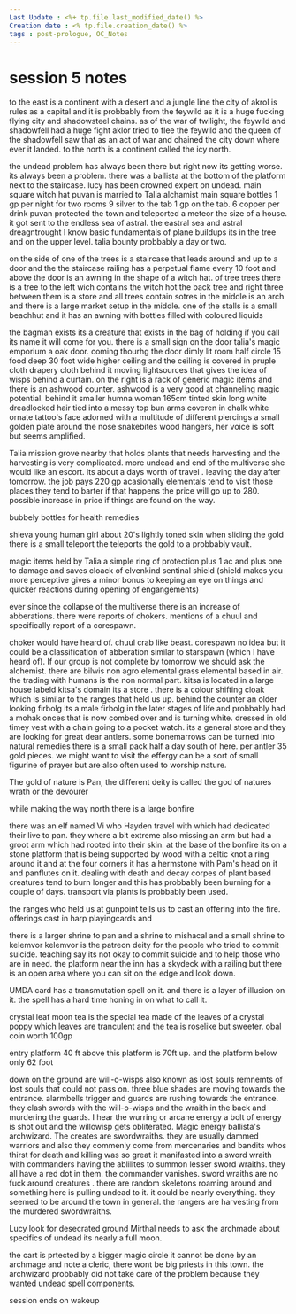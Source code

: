 ```yaml
---
Last Update : <%+ tp.file.last_modified_date() %>
Creation date : <% tp.file.creation_date() %>
tags : post-prologue, OC_Notes
---
```


# session 5 notes
to the east is a continent with a desert and a jungle line
the city of akrol is rules as a capital and it is probbably from the feywild as it is a huge fucking flying city and shadowsteel chains.
as of the war of twilight, the feywild and shadowfell had a huge fight aklor tried to flee the feywild and the queen of the shadowfell saw that as an act of war and chained the city down where ever it landed. 
to the north is a continent called the icy north. 

the undead problem has always been there but right now its getting worse.
its always been a problem.
there was a ballista at the bottom of the platform next to the staircase. 
lucy has been crowned expert on undead.
main square witch hat
puvan is married to Talia
alchamist main square bottles
1 gp per night for two rooms 
9 silver to the tab 
1 gp on the tab. 
6 copper per drink
puvan protected the town and teleported a meteor the size of a house.
it got sent to the endless sea of astral. 
the eastral sea and astral dreagntrought
I know basic fundamentals of plane buildups
its in the tree and on the upper level.
talia bounty probbably a day or two.

on the side of one of the trees is a staircase that leads around and up to a door and the the staircase railing has a perpetual flame every 10 foot and above the door is an awning in the shape of a witch hat. 
of tree trees there is a tree to the left wich contains the witch hot
the back tree and right three between them is a store and all trees contain sotres
in the middle is an arch and there is a large market setup in the middle.
one of the stalls is a small beachhut and it has an awning with bottles filled with coloured liquids

the bagman exists its a creature that exists in the bag of holding if you call its name it will come for you. 
there is a small sign on the door talia's magic emporium
a oak door. 
coming thourhg the door dimly lit room half circle 15 food deep 30 foot wide higher ceiling and the ceiling is covered in pruple cloth drapery cloth 
behind it moving lightsources that gives the idea of wisps behind a curtain. on the right is a rack of generic magic items and there is an ashwood counter. ashwood is a very good at channeling magic potential.
behind it smaller humna woman 165cm tinted skin long white dreadlocked hair tied into a messy top bun arms coveren in chalk white ornate tattoo's face adorned with a multitude of different piercings a small golden plate around the nose snakebites wood hangers, her voice is soft but seems amplified. 

Talia mission
grove nearby that holds plants that needs harvesting and the harvesting is very complicated. more undead and end of the multiverse she would like an escort. its about a days worth of travel . leaving the day after tomorrow. the job pays 220 gp acasionally elementals tend to visit those places they tend to barter if that happens the price will go up to 280. possible increase in price if things are found on the way. 

bubbely bottles for health remedies

shieva young human girl about 20's lightly toned skin 
when sliding the gold there is a small teleport the teleports the gold to a probbably vault.

magic items held by Talia 
a simple ring of protection plus 1 ac and plus one to damage and saves
cloack of elvenkind
sentinal shield (shield makes you more perceptive gives a minor bonus to keeping an eye on things and quicker reactions during opening of engangements)

ever since the collapse of the multiverse there is an increase of abberations. there were reports of chokers.  mentions of a chuul and specifically report of a corespawn. 

choker would have heard of. 
chuul crab like beast.
corespawn no idea but it could be a classification of abberation similar to starspawn (which I have heard of).
If our group is not complete by tomorrow we should ask the alchemist.
there are bilwis non agro elemental grass elemental based in air. the trading with humans is the non normal part. 
kitsa is located in a large house labeld kitsa's domain its a store .
there is a colour shifting cloak which is similar to the ranges that held us up. behind the counter an older looking firbolg 
its a male firbolg in the later stages of life and probbably had a mohak onces that is now combed over and is turning white. dressed in old timey vest with a chain going to a pocket watch. its a general store and they are looking for great dear antlers. some bonemarrows can be turned into natural remedies there is a small pack half a day south of here. per antler 35 gold pieces. 
we might want to visit the effergy can be a sort of small figurine of prayer but are also often used to worship nature. 

The gold of nature is Pan, the different deity is called the god of natures wrath or the devourer

while making the way north there is a large bonfire

there was an elf named Vi who Hayden travel with which had dedicated their live to pan. they where a bit extreme also missing an arm but had a groot arm which had rooted into their skin. 
at the base of the bonfire its on a stone platform that is being supported by wood with a celtic knot a ring around it and at the four corners it has a hermstone with Pam's head on it and panflutes on it. 
dealing with death and decay corpes of plant based creatures tend to burn longer and this has probbably been burning for a couple of days. 
transport via plants is probbably been used. 

the ranges who held us at gunpoint tells us to cast an offering into the fire.
offerings cast in harp playingcards and 

there is a larger shrine to pan and a shrine to mishacal and a small shrine to kelemvor
kelemvor is the patreon deity for the people who tried to commit suicide.
teaching say its not okay to commit suicide and to help those who are in need. 
the platform near the inn has a skydeck with a railing but there is an open area where you can sit on the edge and look down. 

UMDA card has a transmutation spell on it. and there is a layer of illusion on it. the spell has a hard time honing in on what to call it.

crystal leaf moon tea is the special tea made of the leaves of a crystal poppy which leaves are tranculent and the tea is roselike but sweeter. 
obal coin worth 100gp 

entry platform 40 ft above this platform is 70ft up. and the platform below only 62 foot 

down on the ground are will-o-wisps also known as lost souls remnemts of lost souls that could not pass on. 
three blue shades are moving towards the entrance. alarmbells trigger and guards are rushing towards the entrance. they clash swords with the will-o-wisps and the wraith in the back and murdering the guards. I hear the wurring or arcane energy a bolt of energy is shot out and the willowisp gets obliterated. Magic energy ballista's archwizard. The creates are swordwraiths. they are usually dammed warriors and also they commenly come from mercenaries and bandits whos thirst for death and killing was so great it manifasted into a sword wraith with commanders having the ablilites to summon lesser sword wraiths.  they all have a red dot in them. the commander vanishes. sword wraiths are no fuck around creatures . there are random skeletons roaming around and something here is pulling undead to it. it could be nearly everything. they seemed to be around the town in general. the rangers are harvesting from the murdered swordwraiths. 

Lucy look for desecrated ground 
Mirthal needs to ask the archmade about specifics of undead
its nearly a full moon.

the cart is prtected by a bigger magic circle it cannot be done by an archmage and note a cleric, there wont be big priests in this town. 
the archwizard probbably did not take care of the problem because they wanted undead spell components. 

session ends on wakeup